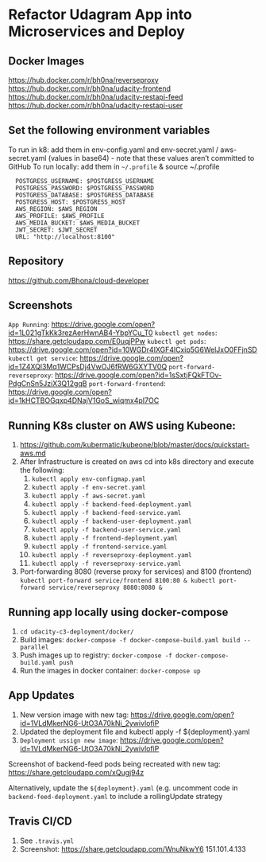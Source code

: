 # Refactor Udagram App into Microservices and Deploy


## Docker Images
https://hub.docker.com/r/bh0na/reverseproxy
https://hub.docker.com/r/bh0na/udacity-frontend
https://hub.docker.com/r/bh0na/udacity-restapi-feed
https://hub.docker.com/r/bh0na/udacity-restapi-user

## Set the following environment variables
To run in k8: add them in env-config.yaml and env-secret.yaml / aws-secret.yaml (values in base64) - note that these values aren’t committed to GitHub
To run locally: add them in `~/.profile` & source ~/.profile

      POSTGRESS_USERNAME: $POSTGRESS_USERNAME
      POSTGRESS_PASSWORD: $POSTGRESS_PASSWORD 
      POSTGRESS_DATABASE: $POSTGRESS_DATABASE 
      POSTGRESS_HOST: $POSTGRESS_HOST 
      AWS_REGION: $AWS_REGION 
      AWS_PROFILE: $AWS_PROFILE 
      AWS_MEDIA_BUCKET: $AWS_MEDIA_BUCKET
      JWT_SECRET: $JWT_SECRET
      URL: "http://localhost:8100"

## Repository
https://github.com/Bhona/cloud-developer

## Screenshots
`App Running`: https://drive.google.com/open?id=1L021gTkKk3rezAerHwnAB4-YbpYCu_T0
`kubectl get nodes`: https://share.getcloudapp.com/E0uqjPPw
`kubectl get pods`: https://drive.google.com/open?id=10WGDr4IXGF4lCxip5G6WelJxO0FFjnSD
`kubectl get service`: https://drive.google.com/open?id=1Z4XQl3Mq1WCPsDj4VwOJ6fRW6GXYTV0Q
`port-forward-reverseproxy`: https://drive.google.com/open?id=1sSxtjFQkFTOv-PdgCnSn5JziX3Q12gqB 
`port-forward-frontend`: https://drive.google.com/open?id=1kHCTBOGqxp4DNajV1GoS_wiqmx4pI7OC

## Running K8s cluster on AWS using Kubeone:
1. https://github.com/kubermatic/kubeone/blob/master/docs/quickstart-aws.md
2. After Infrastructure is created on aws cd into k8s directory and execute the following:
    1. `kubectl apply env-configmap.yaml`
    2. `kubectl apply -f env-secret.yaml`
    3. `kubectl apply -f aws-secret.yaml`
    4. `kubectl apply -f backend-feed-deployment.yaml`
    5. `kubectl apply -f backend-feed-service.yaml`
    6. `kubectl apply -f backend-user-deployment.yaml`
    7. `kubectl apply -f backend-user-service.yaml`
    8. `kubectl apply -f frontend-deployment.yaml`
    9. `kubectl apply -f frontend-service.yaml`
    10. `kubectl apply -f reverseproxy-deployment.yaml`
    11. `kubectl apply -f reverseproxy-service.yaml`
3. Port-forwarding 8080 (reverse proxy for services) and 8100 (frontend)
	`kubectl port-forward service/frontend 8100:80 &
  	  kubectl port-forward service/reverseproxy 8080:8080 &`

## Running app locally using docker-compose
1. `cd udacity-c3-deployment/docker/`
2. Build images: `docker-compose -f docker-compose-build.yaml build --parallel`
3. Push images up to registry: `docker-compose -f docker-compose-build.yaml push`
4. Run the images in docker container: `docker-compose up`

## App Updates
1. New version image with new tag: https://drive.google.com/open?id=1VLdMkerNG6-UtO3A70kNi_2ywivlofiP 
2. Updated the deployment file and kubectl apply -f ${deployment}.yaml 
3. `Deployment ussign new image`: https://drive.google.com/open?id=1VLdMkerNG6-UtO3A70kNi_2ywivlofiP

Screenshot of backend-feed pods being recreated with new tag: https://share.getcloudapp.com/xQugj94z

Alternatively, update the `${deployment}.yaml` (e.g. uncomment code in `backend-feed-deployment.yaml` to include a rollingUpdate strategy

## Travis CI/CD
1. See `.travis.yml`
2. Screenshot: https://share.getcloudapp.com/WnuNkwY6
151.101.4.133